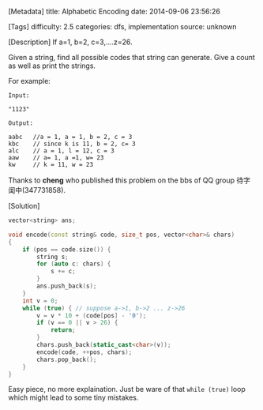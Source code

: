 [Metadata]
title: Alphabetic Encoding
date: 2014-09-06 23:56:26 

[Tags]
difficulty: 2.5
categories: dfs, implementation
source: unknown

[Description]
If a=1, b=2, c=3,....z=26. 

Given a string, find all possible codes that string can generate. Give a count as well as print the strings. 

For example:

``` 
Input: 

"1123"

Output:

aabc   //a = 1, a = 1, b = 2, c = 3 
kbc    // since k is 11, b = 2, c= 3 
alc    // a = 1, l = 12, c = 3 
aaw    // a= 1, a =1, w= 23 
kw     // k = 11, w = 23
```

Thanks to **cheng** who published this problem on the bbs of QQ group 待字闺中(347731858).

[Solution]
```cpp
vector<string> ans;

void encode(const string& code, size_t pos, vector<char>& chars)
{
	if (pos == code.size()) {
		string s;
		for (auto c: chars) {
			s += c;
		}
		ans.push_back(s);
	}
	int v = 0;
	while (true) { // suppose a->1, b->2 ... z->26
		v = v * 10 + (code[pos] - '0');
		if (v == 0 || v > 26) {
			return;
		}
		chars.push_back(static_cast<char>(v));
		encode(code, ++pos, chars);
		chars.pop_back();
	}
}
```

Easy piece, no more explaination. Just be ware of that ``while (true)`` loop which might lead to some tiny mistakes.
